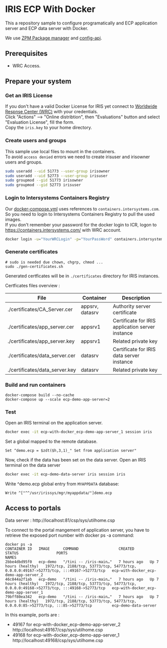 # IRIS ECP With Docker

This a repository sample to configure programatically and ECP application server and ECP data server with Docker.  

We use [ZPM Package manager](https://openexchange.intersystems.com/package/ObjectScript-Package-Manager) and [config-api](https://openexchange.intersystems.com/package/Config-API).  


## Prerequisites

 * WRC Access.  

## Prepare your system

### Get an IRIS License

If you don't have a valid Docker License for IRIS yet connect to [Worldwide Respnse Center (WRC)](https://wrc.interystems.com) with your credentials.  
Click "Actions" --> "Online distribtion", then "Evaluations" button and select "Evaluation License", fill the form.  
Copy the `iris.key` to your home directory.  


### Create users and groups

This sample use local files to mount in the containers.    
To avoid `access denied` errors we need to create irisuser and irisowner users and groups.

```bash
sudo useradd --uid 51773 --user-group irisowner
sudo useradd --uid 52773 --user-group irisuser
sudo groupmod --gid 51773 irisowner
sudo groupmod --gid 52773 irisuser
```

### Login to Intersystems Containers Registry

Our [docker-compose.yml](./docker-compose.yml) uses references to `containers.intersystems.com`.  
So you need to login to Intersystems Containers Registry to pull the used images.  
If you don't remember your password for the docker login to ICR, logon to https://containers.intersystems.com/ with WRC account.  


```bash
docker login -u="YourWRCLogin" -p="YourPassWord" containers.intersystems.com
```

### Generate certificates


```
# sudo is needed due chown, chgrp, chmod ...
sudo ./gen-certificates.sh
```

Generated certficates will be in `./certificates` directory for IRIS instances.  

Certficates files overview : 

| File | Container | Description |
|--- |--- |--- |
| ./certificates/CA_Server.cer | appsrv, datasrv | Authority server certificate|
| ./certificates/app_server.cer | appsrv1 | Certificate for IRIS application server instance |
| ./certificates/app_server.key | appsrv1| Related private key |
| ./certificates/data_server.cer | datasrv | Certificate for IRIS data server instance |
| ./certificates/data_server.key | datasrv | Related private key |


### Build and run containers

```
docker-compose build --no-cache
docker-compose up --scale ecp-demo-app-server=2
```

### Test

Open an IRIS terminal on the application server.

```bash
docker exec -it ecp-with-docker_ecp-demo-app-server_1 session iris
```

Set a global mapped to the remote database.

```objectscript
Set ^demo.ecp = $zdt($h,3,1)_" Set from application server"
```

Now, check if the data has been set on the data server.
Open an IRIS terminal on the data server

```bash
docker exec -it ecp-demo-data-server iris session iris
```

Write ^demo.ecp global entry from `MYAPPDATA` database:

```objectscript
Write ^["^^/usr/irissys/mgr/myappdata/"]demo.ecp
```

## Access to portals

Data server : http://localhost:81/csp/sys/utilhome.csp  

To connect to the portal mangement of application server, you have to retrieve the exposed port number with docker ps -a command:

```
docker ps -a
CONTAINER ID   IMAGE      COMMAND                  CREATED       STATUS                 PORTS                                                                                     NAMES
2bbe4dbd95f0   ecp-demo   "/tini -- /iris-main…"   7 hours ago   Up 7 hours (healthy)   1972/tcp, 2188/tcp, 53773/tcp, 54773/tcp, 0.0.0.0:49167->52773/tcp, :::49167->52773/tcp   ecp-with-docker_ecp-demo-app-server_2
46c844a2f1ab   ecp-demo   "/tini -- /iris-main…"   7 hours ago   Up 7 hours (healthy)   1972/tcp, 2188/tcp, 53773/tcp, 54773/tcp, 0.0.0.0:49168->52773/tcp, :::49168->52773/tcp   ecp-with-docker_ecp-demo-app-server_1
79bff80ea342   ecp-demo   "/tini -- /iris-main…"   7 hours ago   Up 7 hours (healthy)   1972/tcp, 2188/tcp, 53773/tcp, 54773/tcp, 0.0.0.0:85->52773/tcp, :::85->52773/tcp         ecp-demo-data-server
```

In this example, ports are : 

 * 49167 for ecp-with-docker_ecp-demo-app-server_2 http://localhost:49167/csp/sys/utilhome.csp
 * 49168 for ecp-with-docker_ecp-demo-app-server_1 http://localhost:49168/csp/sys/utilhome.csp
